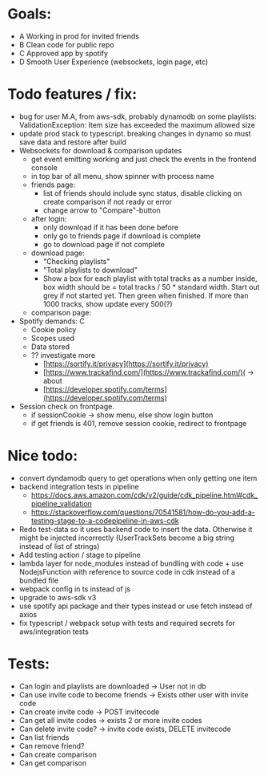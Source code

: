 # Goals:
- A Working in prod for invited friends
- B Clean code for public repo
- C Approved app by spotify
- D Smooth User Experience (websockets, login page, etc)

# Todo features / fix:
- bug for user M.A, from aws-sdk, probably dynamodb on some playlists: ValidationException: Item size has exceeded the maximum allowed size
- update prod stack to typescript. breaking changes in dynamo so must save data and restore after build
- Websockets for download & comparison updates
  - get event emitting working and just check the events in the frontend console
  - in top bar of all menu, show spinner with process name
  - friends page:
    - list of friends should include sync status, disable clicking on create comparison if not ready or error
    - change arrow to "Compare"-button
  - after login:
    - only download if it has been done before
    - only go to friends page if download is complete
    - go to download page if not complete
  - download page:
    - "Checking playlists"
    - "Total playlists to download"
    - Show a box for each playlist with total tracks as a number inside, box width should be = total tracks / 50 * standard width. Start out grey if not started yet. Then green when finished. If more than 1000 tracks, show update every 500(?)
  - comparison page:
- Spotify demands: C
  - Cookie policy
  - Scopes used
  - Data stored
  - ?? investigate more
    - [https://sortify.it/privacy](https://sortify.it/privacy)
    - [https://www.trackafind.com/](https://www.trackafind.com/)( -> about
    - [https://developer.spotify.com/terms](https://developer.spotify.com/terms)
- Session check on frontpage.
  - if sessionCookie -> show menu, else show login button
  - if get friends is 401, remove session cookie, redirect to frontpage    

# Nice todo:
- convert dyndamodb query to get operations when only getting one item
- backend integration tests in pipeline 
  - https://docs.aws.amazon.com/cdk/v2/guide/cdk_pipeline.html#cdk_pipeline_validation 
  - https://stackoverflow.com/questions/70541581/how-do-you-add-a-testing-stage-to-a-codepipeline-in-aws-cdk
- Redo test-data so it uses backend code to insert the data. Otherwise it might be injected incorrectly (UserTrackSets become a big string instead of list of strings)
- Add testing action / stage to pipeline
- lambda layer for node_modules instead of bundling with code + use NodejsFunction with reference to source code in cdk instead of a bundled file
- webpack config in ts instead of js
- upgrade to aws-sdk v3
- use spotify api package and their types instead or use fetch instead of axios
- fix typescript / webpack setup with tests and required secrets for aws/integration tests


# Tests:
- Can login and playlists are downloaded -> User not in db
- Can use invite code to become friends -> Exists other user with invite code
- Can create invite code -> POST invitecode
- Can get all invite codes -> exists 2 or more invite codes
- Can delete invite code? -> invite code exists, DELETE invitecode
- Can list friends
- Can remove friend?
- Can create comparison
- Can get comparison

